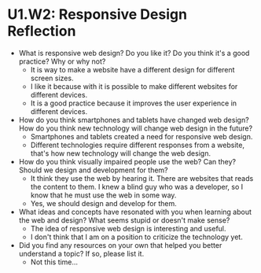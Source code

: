 # U1.W2: Responsive Design Reflection

* What is responsive web design? Do you like it?  Do you think it's a good practice? Why or why not?
  * It is way to make a website have a different design for different screen sizes.
  * I like it because with it is possible to make different websites for different devices.
  * It is a good practice because it improves the user experience in different devices.
* How do you think smartphones and tablets have changed web design? How do you think new technology will change web design in the future?
  * Smartphones and tablets created a need for responsive web design.
  * Different technologies require different responses from a website, that's how new technology will change the web design.
* How do you think visually impaired people use the web? Can they? Should we design and development for them?
  * It think they use the web by hearing it. There are websites that reads the content to them. I knew a blind guy who was a developer, so I know that he must use the web in some way.
  * Yes, we should design and develop for them.
* What ideas and concepts have resonated with you when learning about the web and design? What seems stupid or doesn't make sense?
  * The idea of responsive web design is interesting and useful.
  * I don't think that I am on a position to criticize the technology yet.
* Did you find any resources on your own that helped you better understand a topic? If so, please list it.
  * Not this time...
